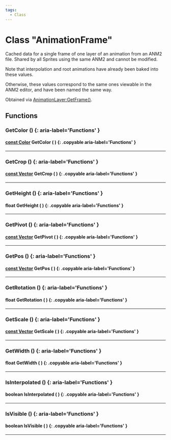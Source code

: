 ```yaml
---
tags:
  - Class
---
```

# Class "AnimationFrame"

Cached data for a single frame of one layer of an animation from an ANM2 file. Shared by all Sprites using the same ANM2 and cannot be modified.

Note that interpolation and root animations have already been baked into these values.

Otherwise, these values correspond to the same ones viewable in the ANM2 editor, and have been named the same way.

Obtained via [AnimationLayer:GetFrame()](AnimationLayer.md#getframe).

## Functions

### GetColor () {: aria-label='Functions' }
#### [const Color](Color.md) GetColor ( ) {: .copyable aria-label='Functions' }

___
### GetCrop () {: aria-label='Functions' }
#### [const Vector](Vector.md) GetCrop ( ) {: .copyable aria-label='Functions' }

___
### GetHeight () {: aria-label='Functions' }
#### float GetHeight ( ) {: .copyable aria-label='Functions' }

___
### GetPivot () {: aria-label='Functions' }
#### [const Vector](Vector.md) GetPivot ( ) {: .copyable aria-label='Functions' }

___
### GetPos () {: aria-label='Functions' }
#### [const Vector](Vector.md) GetPos ( ) {: .copyable aria-label='Functions' }

___
### GetRotation () {: aria-label='Functions' }
#### float GetRotation ( ) {: .copyable aria-label='Functions' }

___
### GetScale () {: aria-label='Functions' }
#### [const Vector](Vector.md) GetScale ( ) {: .copyable aria-label='Functions' }

___
### GetWidth () {: aria-label='Functions' }
#### float GetWidth ( ) {: .copyable aria-label='Functions' }

___
### IsInterpolated () {: aria-label='Functions' }
#### boolean IsInterpolated ( ) {: .copyable aria-label='Functions' }

___
### IsVisible () {: aria-label='Functions' }
#### boolean IsVisible ( ) {: .copyable aria-label='Functions' }

___
